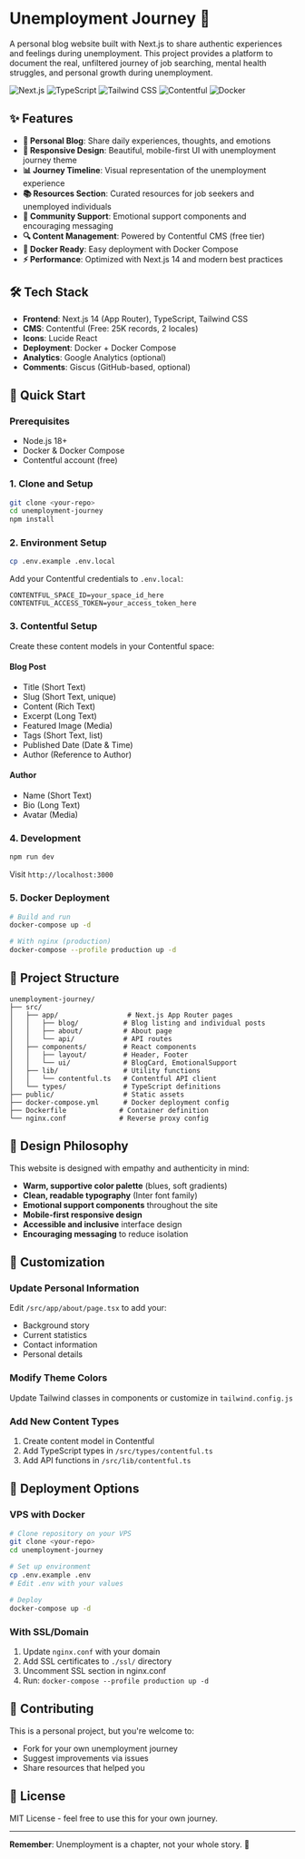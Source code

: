 # Unemployment Journey 🚀

A personal blog website built with Next.js to share authentic experiences and feelings during unemployment. This project provides a platform to document the real, unfiltered journey of job searching, mental health struggles, and personal growth during unemployment.

![Next.js](https://img.shields.io/badge/Next.js-14-black?style=flat-square&logo=next.js)
![TypeScript](https://img.shields.io/badge/TypeScript-5-blue?style=flat-square&logo=typescript)
![Tailwind CSS](https://img.shields.io/badge/Tailwind-3-cyan?style=flat-square&logo=tailwindcss)
![Contentful](https://img.shields.io/badge/Contentful-CMS-orange?style=flat-square)
![Docker](https://img.shields.io/badge/Docker-Ready-blue?style=flat-square&logo=docker)

## ✨ Features

- **📝 Personal Blog**: Share daily experiences, thoughts, and emotions
- **🎨 Responsive Design**: Beautiful, mobile-first UI with unemployment journey theme
- **📊 Journey Timeline**: Visual representation of the unemployment experience  
- **📚 Resources Section**: Curated resources for job seekers and unemployed individuals
- **💬 Community Support**: Emotional support components and encouraging messaging
- **🔍 Content Management**: Powered by Contentful CMS (free tier)
- **🐳 Docker Ready**: Easy deployment with Docker Compose
- **⚡ Performance**: Optimized with Next.js 14 and modern best practices

## 🛠️ Tech Stack

- **Frontend**: Next.js 14 (App Router), TypeScript, Tailwind CSS
- **CMS**: Contentful (Free: 25K records, 2 locales)
- **Icons**: Lucide React
- **Deployment**: Docker + Docker Compose
- **Analytics**: Google Analytics (optional)
- **Comments**: Giscus (GitHub-based, optional)

## 🚀 Quick Start

### Prerequisites
- Node.js 18+
- Docker & Docker Compose
- Contentful account (free)

### 1. Clone and Setup
```bash
git clone <your-repo>
cd unemployment-journey
npm install
```

### 2. Environment Setup
```bash
cp .env.example .env.local
```

Add your Contentful credentials to `.env.local`:
```
CONTENTFUL_SPACE_ID=your_space_id_here
CONTENTFUL_ACCESS_TOKEN=your_access_token_here
```

### 3. Contentful Setup
Create these content models in your Contentful space:

#### Blog Post
- Title (Short Text)
- Slug (Short Text, unique)
- Content (Rich Text)
- Excerpt (Long Text)
- Featured Image (Media)
- Tags (Short Text, list)
- Published Date (Date & Time)
- Author (Reference to Author)

#### Author
- Name (Short Text)
- Bio (Long Text)
- Avatar (Media)

### 4. Development
```bash
npm run dev
```
Visit `http://localhost:3000`

### 5. Docker Deployment
```bash
# Build and run
docker-compose up -d

# With nginx (production)
docker-compose --profile production up -d
```

## 📁 Project Structure

```
unemployment-journey/
├── src/
│   ├── app/                 # Next.js App Router pages
│   │   ├── blog/           # Blog listing and individual posts
│   │   ├── about/          # About page
│   │   └── api/            # API routes
│   ├── components/         # React components
│   │   ├── layout/         # Header, Footer
│   │   └── ui/             # BlogCard, EmotionalSupport
│   ├── lib/                # Utility functions
│   │   └── contentful.ts   # Contentful API client
│   └── types/              # TypeScript definitions
├── public/                 # Static assets
├── docker-compose.yml      # Docker deployment config
├── Dockerfile             # Container definition
└── nginx.conf             # Reverse proxy config
```

## 🎨 Design Philosophy

This website is designed with empathy and authenticity in mind:

- **Warm, supportive color palette** (blues, soft gradients)
- **Clean, readable typography** (Inter font family)
- **Emotional support components** throughout the site
- **Mobile-first responsive design**
- **Accessible and inclusive** interface design
- **Encouraging messaging** to reduce isolation

## 🔧 Customization

### Update Personal Information
Edit `/src/app/about/page.tsx` to add your:
- Background story
- Current statistics 
- Contact information
- Personal details

### Modify Theme Colors
Update Tailwind classes in components or customize in `tailwind.config.js`

### Add New Content Types
1. Create content model in Contentful
2. Add TypeScript types in `/src/types/contentful.ts`
3. Add API functions in `/src/lib/contentful.ts`

## 🚀 Deployment Options

### VPS with Docker
```bash
# Clone repository on your VPS
git clone <your-repo>
cd unemployment-journey

# Set up environment
cp .env.example .env
# Edit .env with your values

# Deploy
docker-compose up -d
```

### With SSL/Domain
1. Update `nginx.conf` with your domain
2. Add SSL certificates to `./ssl/` directory
3. Uncomment SSL section in nginx.conf
4. Run: `docker-compose --profile production up -d`

## 🤝 Contributing

This is a personal project, but you're welcome to:
- Fork for your own unemployment journey
- Suggest improvements via issues
- Share resources that helped you

## 📄 License

MIT License - feel free to use this for your own journey.

---

**Remember**: Unemployment is a chapter, not your whole story. 💙
